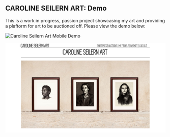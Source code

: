 ## CAROLINE SEILERN ART: Demo

This is a work in progress, passion project showcasing my art and providing a plaftorm for art to be auctioned off. Please view the demo below:

![Caroline Seilern Art Mobile Demo](CSart.gif)

<img align="center" src="HomePageWeb.png">
